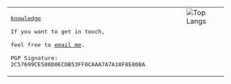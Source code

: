 <table>
  <tr>
    <td valign="top">
      <p>
        <samp>
          <a href="https://kwxynv.github.io/">knowledge</a>
        </samp>
      </p>
      <p>
        <samp>
          If you want to get in touch,
        </samp>
      </p>
      <p>
        <samp>
          feel free to <a href="mailto:kwxynv@tuta.io">email me</a>.
        </samp>
      </p>
      <p>
        <samp>
          PGP Signature: 2C57699CE580D0ECDB53FF0CAAA7A7A18F8E80BA
        </samp>
      </p>
    </td>
    <td valign="top">
      <img src="https://github-readme-stats.vercel.app/api/top-langs/?username=KWXYNV&hide_title=true&layout=compact&theme=dark#gh-dark-mode-only" alt="Top Langs" />
    </td>
  </tr>
</table>

